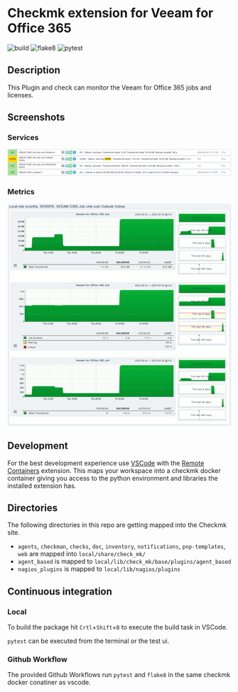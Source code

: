 # Checkmk extension for Veeam for Office 365

![build](https://github.com/jiuka/check_veeam_o365/workflows/build/badge.svg)
![flake8](https://github.com/jiuka/check_veeam_o365/workflows/Lint/badge.svg)
![pytest](https://github.com/jiuka/check_veeam_o365/workflows/pytest/badge.svg)

## Description

This Plugin and check can monitor the Veeam for Office 365 jobs and licenses.

## Screenshots
### Services
![Services](examples/veeam_o365_services.png)
### Metrics
![Metrics](examples/veeam_o365_metrics.png)


## Development

For the best development experience use [VSCode](https://code.visualstudio.com/) with the [Remote Containers](https://marketplace.visualstudio.com/items?itemName=ms-vscode-remote.remote-containers) extension. This maps your workspace into a checkmk docker container giving you access to the python environment and libraries the installed extension has.

## Directories

The following directories in this repo are getting mapped into the Checkmk site.

* `agents`, `checkman`, `checks`, `doc`, `inventory`, `notifications`, `pnp-templates`, `web` are mapped into `local/share/check_mk/`
* `agent_based` is mapped to `local/lib/check_mk/base/plugins/agent_based`
* `nagios_plugins` is mapped to `local/lib/nagios/plugins`

## Continuous integration
### Local

To build the package hit `Crtl`+`Shift`+`B` to execute the build task in VSCode.

`pytest` can be executed from the terminal or the test ui.

### Github Workflow

The provided Github Workflows run `pytest` and `flake8` in the same checkmk docker conatiner as vscode.